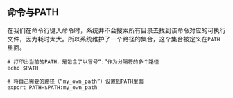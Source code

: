 ## 命令与PATH

在我们在命令行键入命令时，系统并不会搜索所有目录去找到该命令对应的可执行文件，因为耗时太大。所以系统维护了一个路径的集合，这个集合被定义在`PATH`里面。

```
# 打印出当前的PATH，是包含了以冒号“:”作为分隔符的多个路径
echo $PATH

# 将自己需要的路径（“my_own_path”）设置到PATH里面
export PATH=$PATH:my_own_path
```




